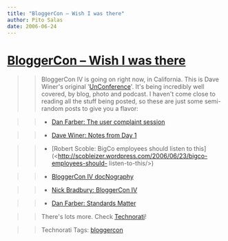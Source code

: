 ```yaml
---
title: "BloggerCon – Wish I was there"
author: Pito Salas
date: 2006-06-24
---
```

# [BloggerCon – Wish I was there](None)



>>

>> BloggerCon IV is going on right now, in California. This is Dave Winer's
original '[UnConference](<http://en.wikipedia.org/wiki/Unconference>)'. It's
being incredibly well covered, by blog, photo and podcast. I haven't come
close to reading all the stuff being posted, so these are just some semi-
random posts to give you a flavor:

>>

>>   * [Dan Farber: The user complaint
session](<http://blogs.zdnet.com/BTL/?p=3245>)

>>

>>   * [Dave Winer: Notes from Day
1](<http://www.scripting.com/2006/06/24.html#notesFromDay1>)

>>

>>   * [Robert Scoble: BigCo employees should listen to
this](<http://scobleizer.wordpress.com/2006/06/23/bigco-employees-should-
listen-to-this/>)

>>

>>   * [BloggerCon IV docNography](<http://www.scripting.com/docNography/>)

>>

>>   * [Nick Bradbury: BloggerCon
IV](<http://nick.typepad.com/blog/2006/06/bloggercon_iv.html>)

>>

>>   * [Dan Farber: Standards Matter](<http://blogs.zdnet.com/BTL/?p=3246>)

>>

>>

>>

>> There's lots more. Check
[Technorati](<http://www.technorati.com/search/bloggercon>)!

>>

>> Technorati Tags: [bloggercon](<http://www.technorati.com/tag/bloggercon>)


